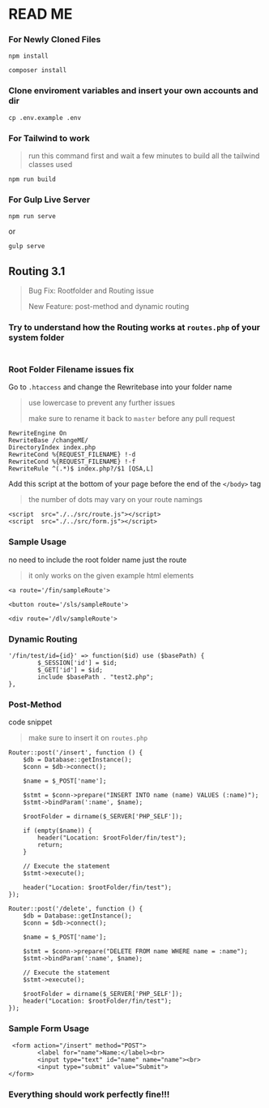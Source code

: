 # READ ME

### For Newly Cloned Files
```
npm install
```
```
composer install
```

### Clone enviroment variables and insert your own accounts and dir
```
cp .env.example .env
```

### For Tailwind to work
> run this command first and wait a few minutes to build all the tailwind classes used
```
npm run build
```


### For Gulp Live Server
```
npm run serve
```
or
```
gulp serve
```

## Routing 3.1
> Bug Fix: Rootfolder and Routing issue
> 
> New Feature: post-method and dynamic routing <br>

### Try to understand how the Routing works at `routes.php` of your system folder<br><br>
### Root Folder Filename issues fix

Go to `.htaccess` and change the Rewritebase into your folder name
> use lowercase to prevent any further issues
>
> make sure to rename it back to `master` before any pull request
```
RewriteEngine On
RewriteBase /changeME/
DirectoryIndex index.php
RewriteCond %{REQUEST_FILENAME} !-d
RewriteCond %{REQUEST_FILENAME} !-f
RewriteRule ^(.*)$ index.php?/$1 [QSA,L]
```
Add this script at the bottom of your page before the end of the `</body>` tag
> the number of dots may vary on your route namings
```
<script  src="./../src/route.js"></script>
<script  src="./../src/form.js"></script>
```

### Sample Usage
no need to include the root folder name just the route
> it only works on the given example html elements

```
<a route='/fin/sampleRoute'>

<button route='/sls/sampleRoute'>

<div route='/dlv/sampleRoute'>
```

### Dynamic Routing
```
'/fin/test/id={id}' => function($id) use ($basePath) {
        $_SESSION['id'] = $id;
        $_GET['id'] = $id;
        include $basePath . "test2.php";
},
```

### Post-Method
code snippet
> make sure to insert it on `routes.php`

```
Router::post('/insert', function () {
    $db = Database::getInstance();
    $conn = $db->connect();

    $name = $_POST['name'];

    $stmt = $conn->prepare("INSERT INTO name (name) VALUES (:name)");
    $stmt->bindParam(':name', $name);

    $rootFolder = dirname($_SERVER['PHP_SELF']);

    if (empty($name)) {
        header("Location: $rootFolder/fin/test");
        return;
    }

    // Execute the statement
    $stmt->execute();

    header("Location: $rootFolder/fin/test");
});

Router::post('/delete', function () {
    $db = Database::getInstance();
    $conn = $db->connect();

    $name = $_POST['name'];

    $stmt = $conn->prepare("DELETE FROM name WHERE name = :name");
    $stmt->bindParam(':name', $name);

    // Execute the statement
    $stmt->execute();

    $rootFolder = dirname($_SERVER['PHP_SELF']);
    header("Location: $rootFolder/fin/test");
});
```

### Sample Form Usage
```
 <form action="/insert" method="POST">
        <label for="name">Name:</label><br>
        <input type="text" id="name" name="name"><br>
        <input type="submit" value="Submit">
</form>
```

### Everything should work perfectly fine!!!




